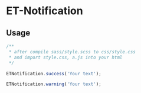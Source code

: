 # ET-Notification

## Usage
```javascript
/**
 * after compile sass/style.scss to css/style.css
 * and import style.css, a.js into your html
 */

ETNotification.success('Your text');

ETNotification.warning('Your text');

```